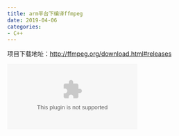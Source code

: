 ```yaml
---
title: arm平台下编译ffmpeg
date: 2019-04-06
categories:
- C++
---
```

<!-- toc -->

项目下载地址：http://ffmpeg.org/download.html#releases

![Alt text](/images/ffmpeg.zip)
